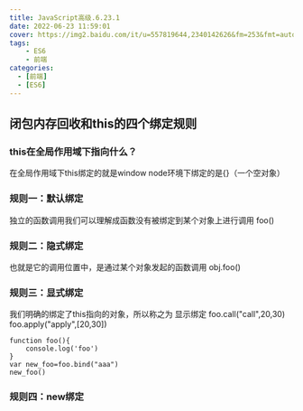 ```yaml
---
title: JavaScript高级.6.23.1
date: 2022-06-23 11:59:01
cover: https://img2.baidu.com/it/u=557819644,2340142626&fm=253&fmt=auto&app=138&f=JPEG?w=1000&h=500
tags:
    - ES6
    - 前端
categories:
  - [前端]
  - [ES6]
---
```

## 闭包内存回收和this的四个绑定规则

### this在全局作用域下指向什么？
在全局作用域下this绑定的就是window node环境下绑定的是{}（一个空对象）
<!-- more -->

### 规则一：默认绑定
独立的函数调用我们可以理解成函数没有被绑定到某个对象上进行调用
foo()
### 规则二：隐式绑定
也就是它的调用位置中，是通过某个对象发起的函数调用
obj.foo()
### 规则三：显式绑定
我们明确的绑定了this指向的对象，所以称之为 显示绑定
foo.call("call",20,30)
foo.apply("apply",[20,30])
```
function foo(){
    console.log('foo')
}
var new_foo=foo.bind("aaa")
new_foo()
```
### 规则四：new绑定